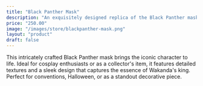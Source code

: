 ```yaml
---
title: "Black Panther Mask"
description: "An exquisitely designed replica of the Black Panther mask, perfect for cosplay or display."
price: "250.00"
image: "/images/store/blackpanther-mask.png"
layout: "product"
draft: false
---
```

This intricately crafted Black Panther mask brings the iconic character to life. Ideal for cosplay enthusiasts or as a collector's item, it features detailed textures and a sleek design that captures the essence of Wakanda's king. Perfect for conventions, Halloween, or as a standout decorative piece.
